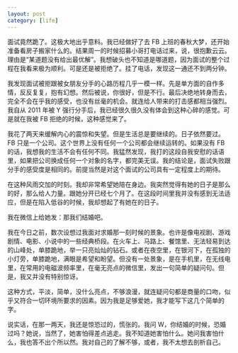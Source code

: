 ```yaml
---
layout: post
category: [life]
---
```


面试竟然跪了。这极大地出乎意料。我已经做好了去 FB 上班的春秋大梦，还开始准备看房子搬家什么的。结果周一的时候招募小哥打电话过来，说，很抱歉云云。理由是“某道题没有给出最优解”。我想破头也不知道是哪道题，因为面试的整个过程在我看来极为顺利。可是还是被拒绝了。挂了电话，发现这一通还不到两分钟。

我发现面试被拒跟被女朋友分手的心路历程几乎一模一样。先是单方面的自作多情，反反复复，抱有幻想。然后被说，你很好，但是不行。最后决绝地转身而去，完全不会在乎我的感受，也没有丝毫的机会。就连给人带来的打击感都相当强烈。我自从 2011 年被 Y 强行分手后，我已经很久很久没有体会到这种心碎的感觉。可是就在我被 FB 拒绝的时候，这种感觉来了。

我花了两天来缓解内心的震惊和失望。但是生活总是要继续的。日子依然要过。FB 只是一个公司。这个世界上没有任何一个公司都会继续运转的。如果没有 FB 的话，我想我的生活不会有任何不同。我猛然发现，我打的这段自我安慰的话语里，如果把公司换成任何一个对象的名字，都完美无误。我的结论是，面试失败跟分手的感受度是相同的。前提当然是对这个面试的公司具有一定程度上的期待。

在这种风雨交加的时刻。我却非常希望她陪在身边。我突然觉得有她的日子是那么的好，那么给人力量。跟她分开已经七个月了。在这段时间里我并没有感到无法适应，但是在陷入低谷的时候，我却想起了有她在的日子。

我在微信上给她发：那我们结婚吧。

我在今日之前，数次设想过我面对求婚那一刻时候的景象。也许是像电视剧、游戏剧情、电影、小说中的一些经典桥段。在火车上、马路上、餐馆里、无法轻易到达的山峰处，单膝跪地，举一只亮灿灿的钻石。或者在夜空里，在银河下，在孤独的小灯旁，单膝跪地，满眼是希望和盼望。但没有一处景象，是在手机里，在无线电里，在常用的电磁波频率里，在毫无亮点的微信里，发出一句简单的疑问句。但是，我又并没有特别惊讶。

这种方式，平淡，简单，没什么亮点，不够浪漫，就连疑问句都是商量的口吻，似乎又符合一切环境所要求的因素。因为我是足够爱她，我才能写下这几个简单的字。

说实话，在那一两天，我还是惊恐过的，慌张的。我问 W，你结婚的时候，恐婚过吗？她说，当然了，她害怕得差点逃走。我不知道她害怕什么。她问我害怕什么，我也答不出个所以然。我对自己的了解不够，或者，我不太想去剖析自己。

<!-- 妈妈问我，就决定是她了？不后悔？没有遗憾？ -->
